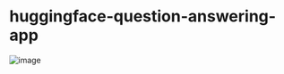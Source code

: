 # huggingface-question-answering-app
![image](https://github.com/user-attachments/assets/5319b2e6-b824-45f5-b206-c8259c5cdb14)

